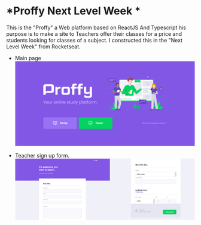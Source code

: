 # *Proffy Next Level Week *
This is the "Proffy" a Web platform based on ReactJS And Typescript his purpose is to make a site to Teachers offer their classes for a price and students looking for classes of a subject. I constructed this in the "Next Level Week" from Rocketseat.

* Main page
![main page](https://github.com/Nicholas-nops/Proffy-Next-Level-Week-/blob/master/pagina%20inicial.PNG)

* Teacher sign up form.
![main page](https://github.com/Nicholas-nops/Proffy-Next-Level-Week-/blob/master/teachform.jpg)
